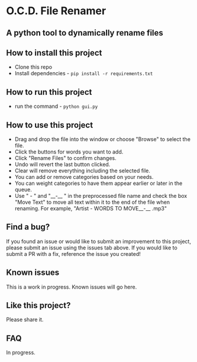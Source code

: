 
# O.C.D. File Renamer 
  
## A python tool to dynamically rename files  
  
## How to install this project  
  
 - Clone this repo  
 - Install dependencies - `pip install -r requirements.txt`  
  
## How to run this project  
  
 - run the command - `python gui.py`  
  
## How to use this project
 - Drag and drop the file into the window or choose "Browse" to select the file.
 - Click the buttons for words you want to add. 
 - Click "Rename Files" to confirm changes.
 - Undo will revert the last button clicked.   
 - Clear will remove everything including the selected file.
 - You can add or remove categories based on your needs.
 - You can weight categories to have them appear earlier or later in the queue.
 - Use " - " and "\_\_-__ " in the preprocessed file name and check the box "Move Text" to move all text within it to the end of the file when renaming. For example, "Artist - WORDS TO MOVE__-__ .mp3"

## Find a bug?  
  
If you found an issue or would like to submit an improvement to this project, please submit an issue using the issues tab above. If you would like to submit a PR with a fix, reference the issue you created!  
  
## Known issues  
  
This is a work in progress. Known issues will go here.  
  
## Like this project?  
  
Please share it.  
  
## FAQ  
  
In progress.